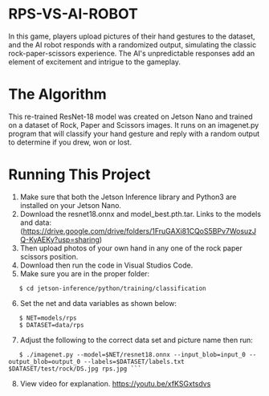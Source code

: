 # RPS-VS-AI-ROBOT
 In this game, players upload pictures of their hand gestures to the dataset, and the AI robot responds with a randomized output, simulating the classic rock-paper-scissors experience. The AI's unpredictable responses add an element of excitement and intrigue to the gameplay. 

# The Algorithm
This re-trained ResNet-18 model was created on Jetson Nano and trained on a dataset of Rock, Paper and Scissors images. It runs on an imagenet.py program that will classify your hand gesture and reply with a random output to determine if you drew, won or lost.

# Running This Project
1. Make sure that both the Jetson Inference library and Python3 are installed on your Jetson Nano.
2. Download the resnet18.onnx and model_best.pth.tar. Links to the models and data:(https://drive.google.com/drive/folders/1FruGAXi81CQoS5BPv7WosuzJQ-KyAEKy?usp=sharing)
3. Then upload photos of your own hand in any one of the rock paper scissors position.
4. Download then run the code in Visual Studios Code.
5. Make sure you are in the proper folder:
```
   $ cd jetson-inference/python/training/classification
```
6. Set the net and data variables as shown below:
```
   $ NET=models/rps
   $ DATASET=data/rps
```
7. Adjust the following to the correct data set and picture name then run:
```
   $ ./imagenet.py --model=$NET/resnet18.onnx --input_blob=input_0 --output_blob=output_0 --labels=$DATASET/labels.txt $DATASET/test/rock/DS.jpg rps.jpg ```
```
8. View video for explanation.
https://youtu.be/xfKSGxtsdvs
